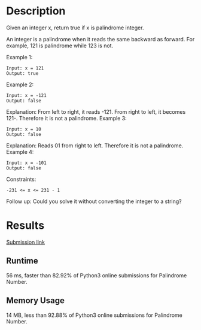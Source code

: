 # Description

Given an integer x, return true if x is palindrome integer.

An integer is a palindrome when it reads the same backward as forward. For example, 121 is palindrome while 123 is not.

Example 1:

```
Input: x = 121
Output: true
```

Example 2:

```
Input: x = -121
Output: false
```

Explanation: From left to right, it reads -121. From right to left, it becomes 121-. Therefore it is not a palindrome.
Example 3:

```
Input: x = 10
Output: false
```

Explanation: Reads 01 from right to left. Therefore it is not a palindrome.
Example 4:

```
Input: x = -101
Output: false
```

Constraints:

```
-231 <= x <= 231 - 1
```

Follow up: Could you solve it without converting the integer to a string?

# Results

[Submission link](https://leetcode.com/submissions/detail/597447793/)

## Runtime

56 ms, faster than 82.92% of Python3 online submissions for Palindrome Number.

## Memory Usage

14 MB, less than 92.88% of Python3 online submissions for Palindrome Number.
